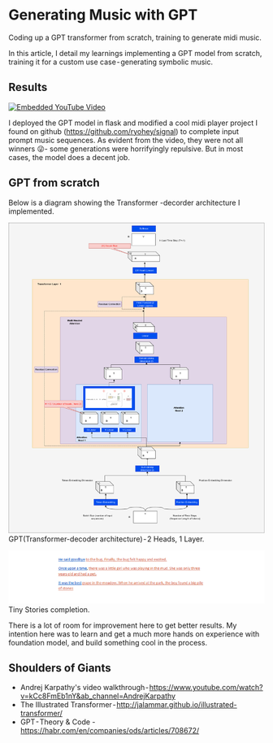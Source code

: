 # Generating Music with GPT
Coding up a GPT transformer from scratch, training to generate midi music.

In this article, I detail my learnings implementing a GPT model from scratch, training it for a custom use case - generating symbolic music.

## Results
[![Embedded YouTube Video](https://img.youtube.com/vi/kLn-hvynM3I/0.jpg)](https://youtu.be/kLn-hvynM3I)

I deployed the GPT model in flask and modified a cool midi player project I found on github (https://github.com/ryohey/signal) to complete input prompt music sequences. As evident from the video, they were not all winners 😜- some generations were horrifyingly repulsive. But in most cases, the model does a decent job.


## GPT from scratch
Below is a diagram showing the Transformer -decorder architecture I implemented.

![Image 1](https://github.com/kvsnoufal/MidiTransformer/blob/main/docs/transformers.drawio.png)
GPT(Transformer-decoder architecture) - 2 Heads, 1 Layer.


![Image 2](https://github.com/kvsnoufal/MidiTransformer/blob/main/docs/img2.png)
Tiny Stories completion.


There is a lot of room for improvement here to get better results. My intention here was to learn and get a much more hands on experience with foundation model, and build something cool in the process. 
## Shoulders of Giants
- Andrej Karpathy's video walkthrough - https://www.youtube.com/watch?v=kCc8FmEb1nY&ab_channel=AndrejKarpathy
- The Illustrated Transformer - http://jalammar.github.io/illustrated-transformer/
- GPT - Theory & Code -https://habr.com/en/companies/ods/articles/708672/
